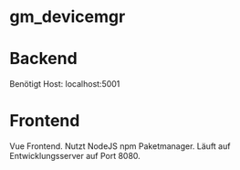 # gm_devicemgr

# Backend

Benötigt Host: localhost:5001

# Frontend

Vue Frontend. Nutzt NodeJS npm Paketmanager. Läuft auf Entwicklungsserver auf Port 8080.
